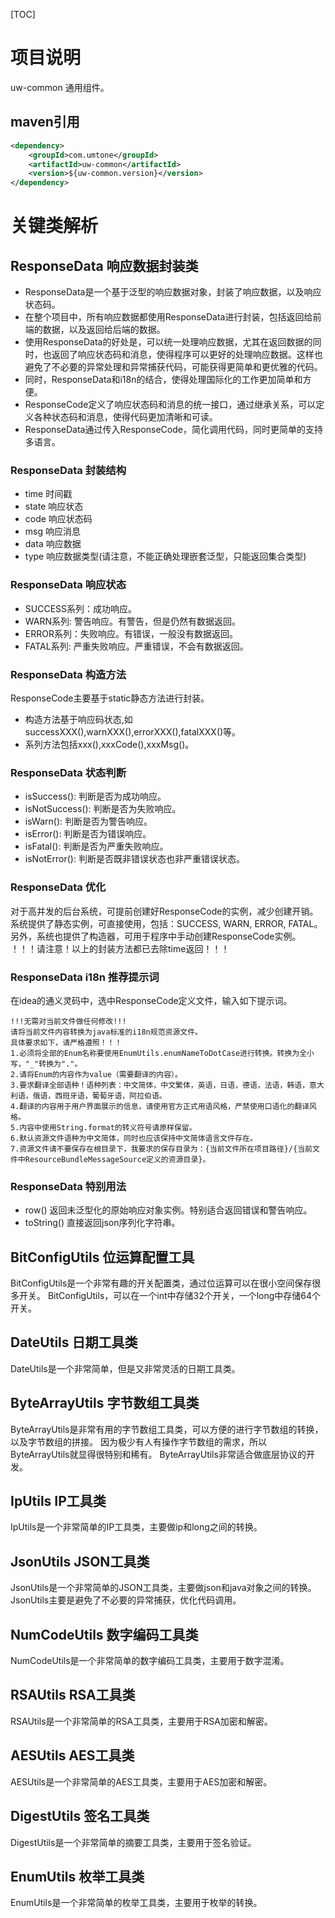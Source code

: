 [TOC]

# 项目说明

uw-common 通用组件。

## maven引用

```xml
<dependency>
    <groupId>com.umtone</groupId>
    <artifactId>uw-common</artifactId>
    <version>${uw-common.version}</version>
</dependency>
```

# 关键类解析
## ResponseData 响应数据封装类
* ResponseData是一个基于泛型的响应数据对象，封装了响应数据，以及响应状态码。
* 在整个项目中，所有响应数据都使用ResponseData进行封装，包括返回给前端的数据，以及返回给后端的数据。
* 使用ResponseData的好处是，可以统一处理响应数据，尤其在返回数据的同时，也返回了响应状态码和消息，使得程序可以更好的处理响应数据。这样也避免了不必要的异常处理和异常捕获代码，可能获得更简单和更优雅的代码。
* 同时，ResponseData和i18n的结合，使得处理国际化的工作更加简单和方便。
* ResponseCode定义了响应状态码和消息的统一接口，通过继承关系，可以定义各种状态码和消息，使得代码更加清晰和可读。
* ResponseData通过传入ResponseCode，简化调用代码，同时更简单的支持多语言。

### ResponseData 封装结构
* time 时间戳
* state 响应状态
* code 响应状态码
* msg 响应消息
* data 响应数据
* type 响应数据类型(请注意，不能正确处理嵌套泛型，只能返回集合类型)

### ResponseData 响应状态
* SUCCESS系列：成功响应。
* WARN系列: 警告响应。有警告，但是仍然有数据返回。
* ERROR系列：失败响应。有错误，一般没有数据返回。
* FATAL系列: 严重失败响应。严重错误，不会有数据返回。

### ResponseData 构造方法
ResponseCode主要基于static静态方法进行封装。
* 构造方法基于响应码状态,如successXXX(),warnXXX(),errorXXX(),fatalXXX()等。
* 系列方法包括xxx(),xxxCode(),xxxMsg()。

### ResponseData 状态判断
* isSuccess(): 判断是否为成功响应。
* isNotSuccess(): 判断是否为失败响应。
* isWarn(): 判断是否为警告响应。
* isError(): 判断是否为错误响应。
* isFatal(): 判断是否为严重失败响应。
* isNotError(): 判断是否既非错误状态也非严重错误状态。

### ResponseData 优化
对于高并发的后台系统，可提前创建好ResponseCode的实例，减少创建开销。
系统提供了静态实例，可直接使用，包括：SUCCESS, WARN, ERROR, FATAL。
另外，系统也提供了构造器，可用于程序中手动创建ResponseCode实例。
！！！请注意！以上的封装方法都已去除time返回！！！

### ResponseData i18n 推荐提示词
在idea的通义灵码中，选中ResponseCode定义文件，输入如下提示词。
``` prompt
!!!无需对当前文件做任何修改!!!
请将当前文件内容转换为java标准的i18n规范资源文件。
具体要求如下，请严格遵照！！！
1.必须将全部的Enum名称要使用EnumUtils.enumNameToDotCase进行转换。转换为全小写，"_"转换为"."。
2.请将Enum的内容作为value（需要翻译的内容）。
3.要求翻译全部语种！语种列表：中文简体，中文繁体，英语，日语，德语，法语，韩语，意大利语，俄语，西班牙语，葡萄牙语，阿拉伯语。
4.翻译的内容用于用户界面展示的信息，请使用官方正式用语风格，严禁使用口语化的翻译风格。
5.内容中使用String.format的转义符号请原样保留。
6.默认资源文件语种为中文简体，同时也应该保持中文简体语言文件存在。
7.资源文件请不要保存在根目录下，我要求的保存目录为：{当前文件所在项目路径}/{当前文件中ResourceBundleMessageSource定义的资源目录}。
```


### ResponseData 特别用法
* row() 返回未泛型化的原始响应对象实例。特别适合返回错误和警告响应。
* toString() 直接返回json序列化字符串。

## BitConfigUtils 位运算配置工具
BitConfigUtils是一个非常有趣的开关配置类，通过位运算可以在很小空间保存很多开关。
BitConfigUtils，可以在一个int中存储32个开关，一个long中存储64个开关。

## DateUtils 日期工具类
DateUtils是一个非常简单，但是又非常灵活的日期工具类。

## ByteArrayUtils 字节数组工具类
ByteArrayUtils是非常有用的字节数组工具类，可以方便的进行字节数组的转换，以及字节数组的拼接。
因为极少有人有操作字节数组的需求，所以ByteArrayUtils就显得很特别和稀有。
ByteArrayUtils非常适合做底层协议的开发。

## IpUtils IP工具类
IpUtils是一个非常简单的IP工具类，主要做ip和long之间的转换。

## JsonUtils JSON工具类
JsonUtils是一个非常简单的JSON工具类，主要做json和java对象之间的转换。
JsonUtils主要是避免了不必要的异常捕获，优化代码调用。

## NumCodeUtils 数字编码工具类
NumCodeUtils是一个非常简单的数字编码工具类，主要用于数字混淆。

## RSAUtils RSA工具类
RSAUtils是一个非常简单的RSA工具类，主要用于RSA加密和解密。

## AESUtils AES工具类
AESUtils是一个非常简单的AES工具类，主要用于AES加密和解密。

## DigestUtils 签名工具类
DigestUtils是一个非常简单的摘要工具类，主要用于签名验证。

## EnumUtils 枚举工具类
EnumUtils是一个非常简单的枚举工具类，主要用于枚举的转换。

